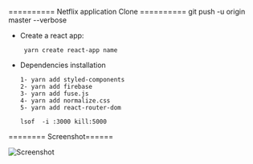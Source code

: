 ========== Netflix application Clone ==========
git push -u origin master --verbose
- Create a react app:

       yarn create react-app name

- Dependencies installation

      1- yarn add styled-components
      2- yarn add firebase 
      3- yarn add fuse.js
      4- yarn add normalize.css
      5- yarn add react-router-dom

      lsof  -i :3000 kill:5000

======== Screenshot======

![Screenshot](Architecture/Application-Structures.png)
